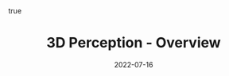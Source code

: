---
title: "3D Perception - Overview"
date: 2022-07-16
description: "Administrative details, evaluation methods, workspace configuration, etc."
summary: "Administrative details, evaluation methods, workspace configuration, etc."

math: true 
highlight: true
hightlight_languages: ["python","bash"]

authors: ["Claire Labit-Bonis"]

# hero: featured.png

tags: ["Teaching"]

menu:
  sidebar:
    name: Overview
    identifier: overview-perception
    parent: 3d-perception
    weight: 10
---